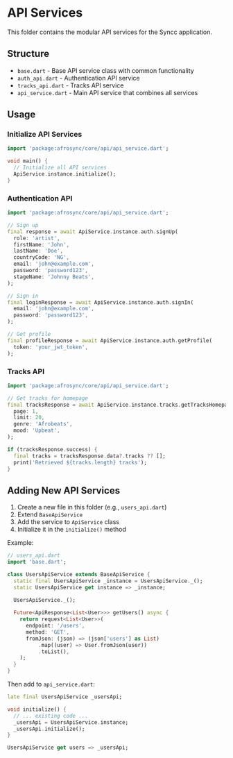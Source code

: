 # API Services

This folder contains the modular API services for the Syncc application.

## Structure

- `base.dart` - Base API service class with common functionality
- `auth_api.dart` - Authentication API service
- `tracks_api.dart` - Tracks API service
- `api_service.dart` - Main API service that combines all services

## Usage

### Initialize API Services

```dart
import 'package:afrosync/core/api/api_service.dart';

void main() {
  // Initialize all API services
  ApiService.instance.initialize();
}
```

### Authentication API

```dart
import 'package:afrosync/core/api/api_service.dart';

// Sign up
final response = await ApiService.instance.auth.signUp(
  role: 'artist',
  firstName: 'John',
  lastName: 'Doe',
  countryCode: 'NG',
  email: 'john@example.com',
  password: 'password123',
  stageName: 'Johnny Beats',
);

// Sign in
final loginResponse = await ApiService.instance.auth.signIn(
  email: 'john@example.com',
  password: 'password123',
);

// Get profile
final profileResponse = await ApiService.instance.auth.getProfile(
  token: 'your_jwt_token',
);
```

### Tracks API

```dart
import 'package:afrosync/core/api/api_service.dart';

// Get tracks for homepage
final tracksResponse = await ApiService.instance.tracks.getTracksHomepage(
  page: 1,
  limit: 20,
  genre: 'Afrobeats',
  mood: 'Upbeat',
);

if (tracksResponse.success) {
  final tracks = tracksResponse.data?.tracks ?? [];
  print('Retrieved ${tracks.length} tracks');
}
```

## Adding New API Services

1. Create a new file in this folder (e.g., `users_api.dart`)
2. Extend `BaseApiService`
3. Add the service to `ApiService` class
4. Initialize it in the `initialize()` method

Example:

```dart
// users_api.dart
import 'base.dart';

class UsersApiService extends BaseApiService {
  static final UsersApiService _instance = UsersApiService._();
  static UsersApiService get instance => _instance;
  
  UsersApiService._();

  Future<ApiResponse<List<User>>> getUsers() async {
    return request<List<User>>(
      endpoint: '/users',
      method: 'GET',
      fromJson: (json) => (json['users'] as List)
          .map((user) => User.fromJson(user))
          .toList(),
    );
  }
}
```

Then add to `api_service.dart`:

```dart
late final UsersApiService _usersApi;

void initialize() {
  // ... existing code ...
  _usersApi = UsersApiService.instance;
  _usersApi.initialize();
}

UsersApiService get users => _usersApi;
```
